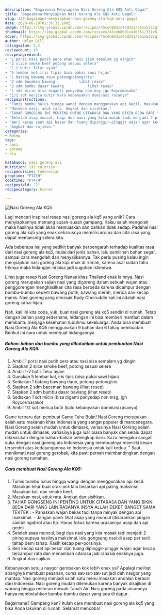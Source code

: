 ```yaml
---
description: "Bagaimana Menyiapkan Nasi Goreng Ala KQ5 Anti Gagal"
title: "Bagaimana Menyiapkan Nasi Goreng Ala KQ5 Anti Gagal"
slug: 320-bagaimana-menyiapkan-nasi-goreng-ala-kq5-anti-gagal
date: 2020-06-20T02:36:33.200Z
image: https://img-global.cpcdn.com/recipes/45ceb86d1c43d351/751x532cq70/nasi-goreng-ala-kq5-foto-resep-utama.jpg
thumbnail: https://img-global.cpcdn.com/recipes/45ceb86d1c43d351/751x532cq70/nasi-goreng-ala-kq5-foto-resep-utama.jpg
cover: https://img-global.cpcdn.com/recipes/45ceb86d1c43d351/751x532cq70/nasi-goreng-ala-kq5-foto-resep-utama.jpg
author: Helen Gill
ratingvalue: 3.2
reviewcount: 10
recipeingredient:
- "1 porsi nasi putih pera atau nasi sisa semalam yg dingin"
- "2 slice smoke beef potong sesuai selera"
- "1-2 butir Telur ayam"
- "5 lembar kol iris tipis bisa pakai sawi hijau"
- "1 batang bawang daun potongpotongiris"
- "2 sdm baceman bawang           lihat resep"
- "2 sdm bumbu dasar bawang           lihat resep"
- "1 sdt micin bisa diganti penyedap non msg jgn Roycomasako"
- "1/2 sdt merica butir kalo kebanyakan dominasi rasanya"
recipeinstructions:
- "Tumis bumbu halus hingga wangi dengan menggunakan api kecil. Masukan telur buat orak-arik lalu besarkan api paling maksimal. Masukan kol, dan smoke beef."
- "Masukan nasi, aduk rata. Angkat dan sisihkan."
- "TAHAP GONGSENG INI PENTING UNTUK CITARASA DAN YANG BIKIN BEDA DARI YANG LAIN RASANYA INSYA ALLAH DEKET BANGET SAMA TEKTEK : Panaskan wajan bekas tadi tanpa minyak dengan api maksimal.  Jangan panik lihat asap yang muncul (disarankan jangan sambil ngobrol atau hp. Harus fokus karena urusannya asap dan api gede)"
- "Setelah asap muncul, bagi dua nasi yang kita masak tadi menjadi 2 piring supaya hasilnya maksimal. lalu gongseng nasi di asap per sutil tahap demi tahap. Kasih kecap per-porsinya."
- "Beri kecap saat api besar dan tuang dipinggir-pinggir wajan agar kecap tercampur rata dan menambah citarasa jadi rahasia enaknya juga."
- "Angkat dan sajikan."
categories:
- Resep
tags:
- nasi
- goreng
- ala

katakunci: nasi goreng ala 
nutrition: 132 calories
recipecuisine: Indonesian
preptime: "PT23M"
cooktime: "PT47M"
recipeyield: "2"
recipecategory: Dinner

---
```



![Nasi Goreng Ala KQ5](https://img-global.cpcdn.com/recipes/45ceb86d1c43d351/751x532cq70/nasi-goreng-ala-kq5-foto-resep-utama.jpg)

Lagi mencari inspirasi resep nasi goreng ala kq5 yang unik? Cara menyiapkannya memang susah-susah gampang. Kalau salah mengolah maka hasilnya tidak akan memuaskan dan bahkan tidak sedap. Padahal nasi goreng ala kq5 yang enak seharusnya memiliki aroma dan cita rasa yang dapat memancing selera kita.

Ada beberapa hal yang sedikit banyak berpengaruh terhadap kualitas rasa dari nasi goreng ala kq5, mulai dari jenis bahan, lalu pemilihan bahan segar, sampai cara mengolah dan menyajikannya. Tak perlu pusing kalau ingin menyiapkan nasi goreng ala kq5 enak di rumah, karena asal sudah tahu triknya maka hidangan ini bisa jadi suguhan istimewa.

Lihat juga resep Nasi Goreng Nanas khas Thailand enak lainnya. Nasi goreng merupakan sajian nasi yang digoreng dalam sebuah wajan atau penggorengan menghasilkan cita rasa berbeda karena dicampur dengan bumbu-bumbu seperti bawang putih, bawang merah, merica dan kecap manis. Nasi goreng yang dimasak Rudy Choiruddin kali ini adalah nasi goreng cabai hijau.


Nah, kali ini kita coba, yuk, buat nasi goreng ala kq5 sendiri di rumah. Tetap dengan bahan yang sederhana, hidangan ini bisa memberi manfaat dalam membantu menjaga kesehatan tubuhmu sekeluarga. Anda bisa membuat Nasi Goreng Ala KQ5 menggunakan 9 bahan dan 6 tahap pembuatan. Berikut ini cara untuk membuat hidangannya.

<!--inarticleads1-->

##### Bahan-bahan dan bumbu yang dibutuhkan untuk pembuatan Nasi Goreng Ala KQ5:

1. Ambil 1 porsi nasi putih pera atau nasi sisa semalam yg dingin
1. Siapkan 2 slice smoke beef, potong sesuai selera
1. Ambil 1-2 butir Telur ayam
1. Gunakan 5 lembar kol, iris tipis (bisa pakai sawi hijau)
1. Sediakan 1 batang bawang daun, potong-potong/iris
1. Siapkan 2 sdm baceman bawang           (lihat resep)
1. Siapkan 2 sdm bumbu dasar bawang           (lihat resep)
1. Sediakan 1 sdt micin (bisa diganti penyedap non msg, jgn Royco/masako)
1. Ambil 1/2 sdt merica butir (kalo kebanyakan dominasi rasanya)


Game terbaru dari pembuat Game Tahu Bulat! Nasi Goreng merupakan salah satu makanan khas Indonesia yang sangat populer di mancanegara. Nasi Goreng selain mudah untuk dimasak, variasinya Nasi Goreng selain mudah untuk dimasak, variasinya juga luar biasa banyak dan selalu dapat dikreasikan dengan bahan-bahan pelengkap baru. Kazu mengaku sangat suka dengan nasi goreng ala Indonesia yang membuatnya memiliki kesan tersendiri atas kedatangannya ke Indonesia untuk kali kedua. &#34; Saat menikmati nasi goreng gerobak, kita pasti pernah membandingkan dengan nasi goreng rumahan. 

<!--inarticleads2-->

##### Cara membuat Nasi Goreng Ala KQ5:

1. Tumis bumbu halus hingga wangi dengan menggunakan api kecil. Masukan telur buat orak-arik lalu besarkan api paling maksimal. Masukan kol, dan smoke beef.
1. Masukan nasi, aduk rata. Angkat dan sisihkan.
1. TAHAP GONGSENG INI PENTING UNTUK CITARASA DAN YANG BIKIN BEDA DARI YANG LAIN RASANYA INSYA ALLAH DEKET BANGET SAMA TEKTEK : - Panaskan wajan bekas tadi tanpa minyak dengan api maksimal.  - Jangan panik lihat asap yang muncul (disarankan jangan sambil ngobrol atau hp. Harus fokus karena urusannya asap dan api gede)
1. Setelah asap muncul, bagi dua nasi yang kita masak tadi menjadi 2 piring supaya hasilnya maksimal. lalu gongseng nasi di asap per sutil tahap demi tahap. Kasih kecap per-porsinya.
1. Beri kecap saat api besar dan tuang dipinggir-pinggir wajan agar kecap tercampur rata dan menambah citarasa jadi rahasia enaknya juga.
1. Angkat dan sajikan.


Kebanyakan setuju nasgor gerobakan kok lebih enak ya? Apalagi melihat abangnya membuat pesanan, cuma sat-sut-sat-sut jadi deh nasgor yang mantap. Nasi goreng menjadi salah satu menu masakan andalan berasal dari Indonesia. Nasi goreng mudah ditemukan karena banyak disajikan di warung hingga restoran mewah Tanah Air. Nasi goreng pada umumnya hanya membutuhkan bumbu-bumbu dasar yang ada di dapur. 

Bagaimana? Gampang kan? Itulah cara membuat nasi goreng ala kq5 yang bisa Anda lakukan di rumah. Selamat mencoba!
